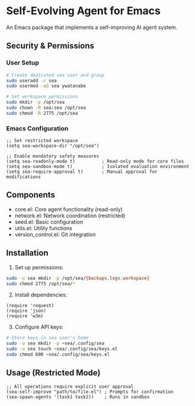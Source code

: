 <!-- ---
!-- title: ./.dotfiles/.emacs.d/lisp/self-evolving-agent/README.md
!-- author: ywatanabe
!-- date: 2024-12-01 20:28:38
!-- --- -->


# Self-Evolving Agent for Emacs

An Emacs package that implements a self-improving AI agent system.

## Security & Permissions

### User Setup
```bash
# Create dedicated sea user and group
sudo useradd -r sea
sudo usermod -aG sea ywatanabe

# Set workspace permissions
sudo mkdir -p /opt/sea
sudo chown -R sea:sea /opt/sea
sudo chmod -R 2775 /opt/sea
```

### Emacs Configuration
```elisp
;; Set restricted workspace
(setq sea-workspace-dir "/opt/sea")

;; Enable mandatory safety measures
(setq sea-readonly-mode t)          ; Read-only mode for core files
(setq sea-sandbox-mode t)           ; Isolated evaluation environment
(setq sea-require-approval t)       ; Manual approval for modifications
```

## Components

- core.el: Core agent functionality (read-only)
- network.el: Network coordination (restricted)
- seed.el: Basic configuration
- utils.el: Utility functions
- version_control.el: Git integration

## Installation

1. Set up permissions:
```bash
sudo -u sea mkdir -p /opt/sea/{backups,logs,workspace}
sudo chmod 2775 /opt/sea/*
```

2. Install dependencies:
```elisp
(require 'request)
(require 'json)
(require 'w3m)
```

3. Configure API keys:
```bash
# Store keys in sea user's home
sudo -u sea mkdir -p ~sea/.config/sea
sudo -u sea touch ~sea/.config/sea/keys.el
sudo chmod 600 ~sea/.config/sea/keys.el
```

## Usage (Restricted Mode)

```elisp
;; All operations require explicit user approval
(sea-self-improve "path/to/file.el") ; Prompts for confirmation
(sea-spawn-agents '(task1 task2))    ; Runs in sandbox
```
